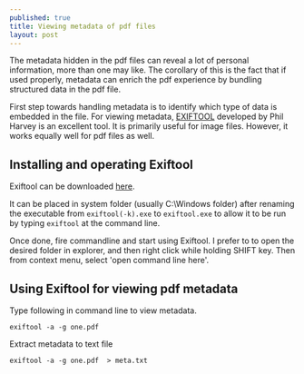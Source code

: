```yaml
---
published: true
title: Viewing metadata of pdf files
layout: post
---
```

The metadata hidden in the pdf files can reveal a lot of personal information, more than one may like. The corollary of this is the fact that if used properly, metadata can enrich the pdf experience by bundling structured data in the pdf file.

First step towards handling metadata is to identify which type of data is embedded in the file. For viewing metadata, [EXIFTOOL](http://www.sno.phy.queensu.ca/~phil/exiftool/) developed by Phil Harvey is an excellent tool. It is primarily useful for image files. However, it works equally well for pdf files as well.

## Installing and operating Exiftool

Exiftool can be downloaded [here](http://www.sno.phy.queensu.ca/~phil/exiftool/exiftool-10.25.zip).

It can be placed in system folder (usually C:\Windows folder) after renaming the executable from `exiftool(‑k).exe` to `exiftool.exe` to allow it to be run by typing `exiftool` at the command line.

Once done, fire commandline and start using Exiftool. I prefer to to open the desired folder in explorer, and then right click while holding SHIFT key. Then from context menu, select 'open command line here'. 

## Using Exiftool for viewing pdf metadata

Type following in command line to view metadata.

```exiftool -a -g one.pdf ```

Extract metadata to text file

```exiftool -a -g one.pdf  > meta.txt```